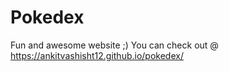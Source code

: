 # Pokedex

Fun and awesome website ;) You can check out @ https://ankitvashisht12.github.io/pokedex/
